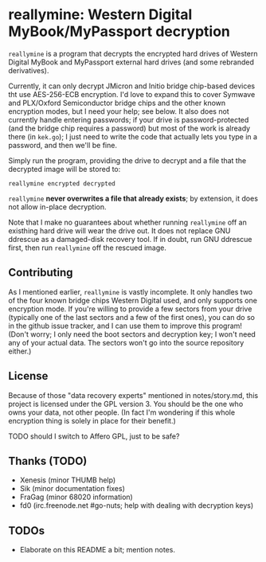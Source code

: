 # reallymine: Western Digital MyBook/MyPassport decryption

`reallymine` is a program that decrypts the encrypted hard drives of Western Digital MyBook and MyPassport external hard drives (and some rebranded derivatives).

Currently, it can only decrypt JMicron and Initio bridge chip-based devices tht use AES-256-ECB encryption. I'd love to expand this to cover Symwave and PLX/Oxford Semiconductor bridge chips and the other known encryption modes, but I need your help; see below. It also does not currently handle entering passwords; if your drive is password-protected (and the bridge chip requires a password) but most of the work is already there (in `kek.go`); I just need to write the code that actually lets you type in a password, and then we'll be fine.

Simply run the program, providing the drive to decrypt and a file that the decrypted image will be stored to:

```
reallymine encrypted decrypted
```

`reallymine` **never overwrites a file that already exists**; by extension, it does not allow in-place decryption.

Note that I make no guarantees about whether running `reallymine` off an existhing hard drive will wear the drive out. It does not replace GNU ddrescue as a damaged-disk recovery tool. If in doubt, run GNU ddrescue first, then run `reallymine` off the rescued image.

## Contributing
As I mentioned earlier, `reallymine` is vastly incomplete. It only handles two of the four known bridge chips Western Digital used, and only supports one encryption mode. If you're willing to provide a few sectors from your drive (typically one of the last sectors and a few of the first ones), you can do so in the github issue tracker, and I can use them to improve this program! (Don't worry; I only need the boot sectors and decryption key; I won't need any of your actual data. The sectors won't go into the source repository either.)

## License
Because of those "data recovery experts" mentioned in notes/story.md, this project is licensed under the GPL version 3. You should be the one who owns your data, not other people. (In fact I'm wondering if this whole encryption thing is solely in place for their benefit.)

TODO should I switch to Affero GPL, just to be safe?

## Thanks (TODO)
- Xenesis (minor THUMB help)
- Sik (minor documentation fixes)
- FraGag (minor 68020 information)
- fd0 (irc.freenode.net #go-nuts; help with dealing with decryption keys)

## TODOs
- Elaborate on this README a bit; mention notes.
